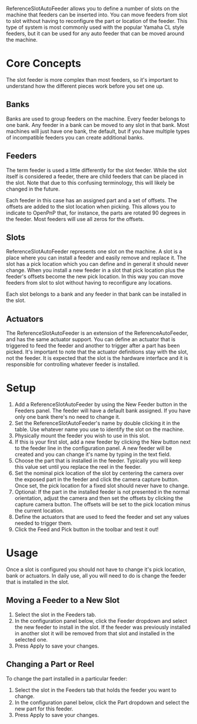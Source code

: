 ReferenceSlotAutoFeeder allows you to define a number of slots on the machine that feeders can be inserted into. You can move feeders from slot to slot without having to reconfigure the part or location of the feeder. This type of system is most commonly used with the popular Yamaha CL style feeders, but it can be used for any auto feeder that can be moved around the machine.

# Core Concepts

The slot feeder is more complex than most feeders, so it's important to understand how the different pieces work before you set one up.

## Banks

Banks are used to group feeders on the machine. Every feeder belongs to one bank. Any feeder in a bank can be moved to any slot in that bank. Most machines will just have one bank, the default, but if you have multiple types of incompatible feeders you can create additional banks.

## Feeders

The term feeder is used a little differently for the slot feeder. While the slot itself is considered a feeder, there are child feeders that can be placed in the slot. Note that due to this confusing terminology, this will likely be changed in the future.

Each feeder in this case has an assigned part and a set of offsets. The offsets are added to the slot location when picking. This allows you to indicate to OpenPnP that, for instance, the parts are rotated 90 degrees in the feeder. Most feeders will use all zeros for the offsets.

## Slots

ReferenceSlotAutoFeeder represents one slot on the machine. A slot is a place where you can install a feeder and easily remove and replace it. The slot has a pick location which you can define and in general it should never change. When you install a new feeder in a slot that pick location plus the feeder's offsets become the new pick location. In this way you can move feeders from slot to slot without having to reconfigure any locations.

Each slot belongs to a bank and any feeder in that bank can be installed in the slot.

## Actuators

The ReferenceSlotAutoFeeder is an extension of the ReferenceAutoFeeder, and has the same actuator support. You can define an actuator that is triggered to feed the feeder and another to trigger after a part has been picked. It's important to note that the actuator definitions stay with the slot, not the feeder. It is expected that the slot is the hardware interface and it is responsible for controlling whatever feeder is installed.

# Setup

1. Add a ReferenceSlotAutoFeeder by using the New Feeder button in the Feeders panel. The feeder will have a default bank assigned. If you have only one bank there's no need to change it.
2. Set the ReferenceSlotAutoFeeder's name by double clicking it in the table. Use whatever name you use to identify the slot on the machine.
3. Physically mount the feeder you wish to use in this slot.
4. If this is your first slot, add a new feeder by clicking the New button next to the feeder line in the configuration panel. A new feeder will be created and you can change it's name by typing in the text field.
5. Choose the part that is installed in the feeder. Typically you will keep this value set until you replace the reel in the feeder.
6. Set the nominal pick location of the slot by centering the camera over the exposed part in the feeder and click the camera capture button. Once set, the pick location for a fixed slot should never have to change.
7. Optional: If the part in the installed feeder is not presented in the normal orientation, adjust the camera and then set the offsets by clicking the capture camera button. The offsets will be set to the pick location minus the current location.
8. Define the actuators that are used to feed the feeder and set any values needed to trigger them.
9. Click the Feed and Pick button in the toolbar and test it out!

# Usage

Once a slot is configured you should not have to change it's pick location, bank or actuators. In daily use, all you will need to do is change the feeder that is installed in the slot.

## Moving a Feeder to a New Slot

1. Select the slot in the Feeders tab.
2. In the configuration panel below, click the Feeder dropdown and select the new feeder to install in the slot. If the feeder was previously installed in another slot it will be removed from that slot and installed in the selected one.
3. Press Apply to save your changes.

## Changing a Part or Reel

To change the part installed in a particular feeder:

1. Select the slot in the Feeders tab that holds the feeder you want to change.
2. In the configuration panel below, click the Part dropdown and select the new part for this feeder.
3. Press Apply to save your changes.
